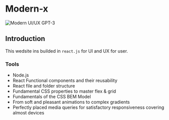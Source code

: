 # Modern-x

![Modern UI/UX GPT-3](https://i.ibb.co/TR5LW9z/image.png)

## Introduction

This wedsite ins builded in `react.js` for UI and UX for user.

### Tools  
- Node.js 
- React Functional components and their reusability
- React file and folder structure
- Fundamental CSS properties to master flex & grid
- Fundamentals of the CSS BEM Model
- From soft and pleasant animations to complex gradients
- Perfectly placed media queries for satisfactory responsiveness covering almost devices 